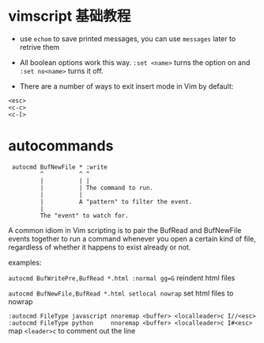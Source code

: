 # vimscript 基础教程


<!--
ID: 159aecf0-3038-4120-a3a1-6c715c061b97
Status: draft
Date: 2017-07-25T23:34:00
Modified: 2020-05-16T11:46:16
wp_id: 733
-->


* use `echom` to save printed messages, you can use `messages` later to retrive them

* All boolean options work this way. `:set <name>` turns the option on and `:set no<name>` turns it off.

* There are a number of ways to exit insert mode in Vim by default:

```
<esc>
<c-c>
<c-[>
```

# autocommands

```
 autocmd BufNewFile * :write
         ^          ^ ^
         |          | |
         |          | The command to run.
         |          |
         |          A "pattern" to filter the event.
         |
         The "event" to watch for.
```

A common idiom in Vim scripting is to pair the BufRead and BufNewFile events together to run a command whenever you open a certain kind of file, regardless of whether it happens to exist already or not.

examples:

`autocmd BufWritePre,BufRead *.html :normal gg=G`  reindent html files

`autocmd BufNewFile,BufRead *.html setlocal nowrap`  set html files to nowrap

`:autocmd FileType javascript nnoremap <buffer> <localleader>c I//<esc>
:autocmd FileType python     nnoremap <buffer> <localleader>c I#<esc>` map `<leader>c` to comment out the line
